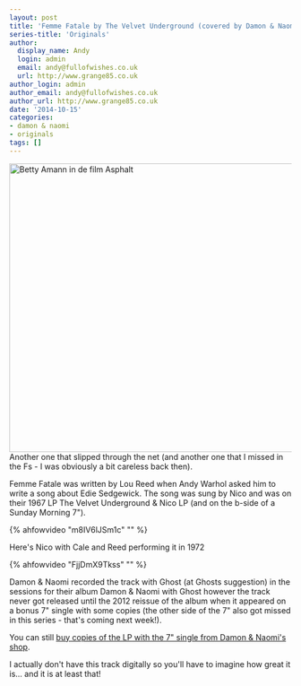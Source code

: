 ```yaml
---
layout: post
title: 'Femme Fatale by The Velvet Underground (covered by Damon & Naomi)'
series-title: 'Originals'
author:
  display_name: Andy
  login: admin
  email: andy@fullofwishes.co.uk
  url: http://www.grange85.co.uk
author_login: admin
author_email: andy@fullofwishes.co.uk
author_url: http://www.grange85.co.uk
date: '2014-10-15'
categories:
- damon & naomi
- originals
tags: []
---
```

<p><a href="https://www.flickr.com/photos/nationaalarchief/3199096562" title="Betty Amann in de film Asphalt by Nationaal Archief, on Flickr"><img class="aligncenter" src="https://farm4.staticflickr.com/3360/3199096562_178c243be8_z.jpg?zz=1" width="640" height="515" alt="Betty Amann in de film Asphalt"></a><br />
Another one that slipped through the net (and another one that I missed in the Fs - I was obviously a bit careless back then).</p>
<p>Femme Fatale was written by Lou Reed when Andy Warhol asked him to write a song about Edie Sedgewick. The song was sung by Nico and was on their 1967 LP The Velvet Underground & Nico LP (and on the b-side of a Sunday Morning 7").<br />

{% ahfowvideo "m8IV6lJSm1c" "" %}

<p>Here's Nico with Cale and Reed performing it in 1972<br />

{% ahfowvideo "FjjDmX9Tkss" "" %}

<p>Damon & Naomi recorded the track with Ghost (at Ghosts suggestion) in the sessions for their album Damon & Naomi with Ghost however the track never got released until the 2012 reissue of the album when it appeared on a bonus 7" single with some copies (the other side of the 7" also got missed in this series - that's coming next week!).</p>
<p>You can still <a href="http://damonandnaomi.com/shop/dn-with-ghost-lp/">buy copies of the LP with the 7" single from Damon & Naomi's shop</a>.</p>
<p>I actually don't have this track digitally so you'll have to imagine how great it is... and it is at least that!</p>
